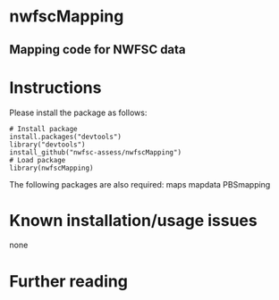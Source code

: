 nwfscMapping
============

Mapping code for NWFSC data
---------------------------

Instructions
=============

Please install the package as follows:

    # Install package
    install.packages("devtools")
    library("devtools")
    install_github("nwfsc-assess/nwfscMapping")
    # Load package
    library(nwfscMapping)

The following packages are also required:
maps
mapdata
PBSmapping

Known installation/usage issues
=============
none

Further reading
=============

